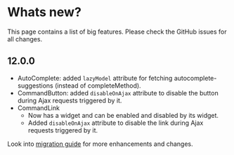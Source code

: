 # Whats new?

This page contains a list of big features. Please check the GitHub issues for all changes.

## 12.0.0

* AutoComplete: added `lazyModel` attribute for fetching autocomplete-suggestions (instead of completeMethod).
* CommandButton: added `disableOnAjax` attribute to disable the button during Ajax requests triggered by it.
* CommandLink
  * Now has a widget and can be enabled and disabled by its widget.
  * Added `disableOnAjax` attribute to disable the link during Ajax requests triggered by it.

Look into [migration guide](https://primefaces.github.io/primefaces/12_0_0/#/../migrationguide/12_0_0) for more enhancements and changes.
